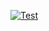 [![Test](https://github.com/TKPhuong/GithubAction_test/actions/workflows/automated_test_demo.yml/badge.svg)](https://github.com/TKPhuong/GithubAction_test/actions/workflows/automated_test_demo.yml)